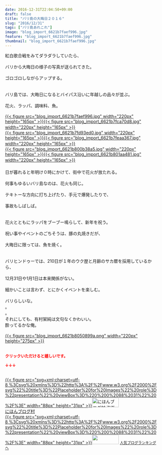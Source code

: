 ```yaml
---
date: 2016-12-31T22:04:50+09:00
draft: false
title: "バリ島の大晦日２０１６"
slug: "2016/12/31"
tags: ["バリ島あれこれ"]
image: "blog_import_6621b7faef996.jpg"
feature: "blog_import_6621b7faef996.jpg"
thumbnail: "blog_import_6621b7faef996.jpg"
---
```

<div>紅白歌合戦をみてダラダラしていたら、</div><div> </div><div>バリから大晦日の様子の写真が送られてきた。</div><div> </div><div>ゴロゴロしながらアップする。</div><div> </div><div> </div><div>バリ島では、大晦日になるとバイパス沿いに年越しの品々が並ぶ。</div><div> </div><div>花火、ラッパ、調味料、魚。</div><div> </div><div><a href="blog_import_6621b7fb13923.jpg">{{< figure src="blog_import_6621b7faef996.jpg" width="220px" height="165px" >}}</a><a href="blog_import_6621b7fcc4d05.jpg">{{< figure src="blog_import_6621b7fca70d8.jpg" width="220px" height="165px" >}}</a>　</div><div><a href="blog_import_6621b7fdb0c62.jpg">{{< figure src="blog_import_6621b7fd93ed0.jpg" width="220px" height="165px" >}}</a><a href="blog_import_6621b7fec64df.jpg">{{< figure src="blog_import_6621b7feaa367.jpg" width="220px" height="165px" >}}</a>　</div><div><a href="blog_import_6621b800ce66b.jpg">{{< figure src="blog_import_6621b800b38a5.jpg" width="220px" height="165px" >}}</a><a href="blog_import_6621b802c230d.jpg">{{< figure src="blog_import_6621b801aa481.jpg" width="220px" height="165px" >}}</a>　</div><div>　</div><div>日が暮れると年明け０時にかけて、街中で花火が放たれる。</div><div> </div><div>何事もゆるいバリ島なのは、花火も同じ。</div><div> </div><div>テキトーな方向に打ち上げたり、手元で爆発したりで、</div><div> </div><div>事故もしばしば。</div><div> </div><div> </div><div>花火とともにラッパをブーブー鳴らして、新年を祝う。</div><div> </div><div>祝い事やイベントのごちそうは、豚の丸焼きだが、</div><div> </div><div>大晦日に限っては、魚を焼く。</div><div> </div><div><br/>バリヒンドゥーでは、210日が１年のウク歴と月齢のサカ暦を採用しているから、</div><div> </div><div>12月31日や1月1日は本来関係がない。</div><div> </div><div>細かいことは言わず、とにかくイベントを楽しむ。</div><div> </div><div>バリらしいな。</div><div>。</div><div>。</div><div>それにしても、有村架純は文句なくかわいい。</div><div>酔ってるかな俺。</div><div> </div><div><a href="blog_import_6621b8051fdeb.png">{{< figure src="blog_import_6621b8050899a.png" width="220px" height="275px" >}}</a></div><div> </div><p><font color="#ff0000" size="2"><strong>クリックいただけると嬉しいです。</strong></font></p><p><font color="#ff0000" size="2"><strong>↓↓↓</strong></font></p><p><br/><a href="ranking.html?p_cid=01260127" target="_blank">{{< figure src="svg+xml;charset=utf-8,%3Csvg%20xmlns%3D%22http%3A%2F%2Fwww.w3.org%2F2000%2Fsvg%22%20title%3D%22Placeholder%20for%20Images%22%20role%3D%22presentation%22%20viewBox%3D%220%200%2088%2031%22%20%2F%3E" width="88px" height="31px" >}}<noscript><img width="88" height="31" alt="にほんブログ村 海外生活ブログ バリ島情報へ" src="https://img-proxy.blog-video.jp/images?url=http%3A%2F%2Foverseas.blogmura.com%2Fbali%2Fimg%2Fbali88_31.gif" border="0"></noscript></a><br/><a href="ranking.html?p_cid=01260127" target="_blank">にほんブログ村</a><br/><a title="人気ブログランキングへ" href="link.php?1804582">{{< figure src="svg+xml;charset=utf-8,%3Csvg%20xmlns%3D%22http%3A%2F%2Fwww.w3.org%2F2000%2Fsvg%22%20title%3D%22Placeholder%20for%20Images%22%20role%3D%22presentation%22%20viewBox%3D%220%200%2088%2031%22%20%2F%3E" width="88px" height="31px" >}}<noscript><img width="88" height="31" src="https://blog.with2.net/img/banner/banner_22.gif" border="0"></noscript></a> <a style="font-size: 12px;" href="link.php?1804582">人気ブログランキングへ</a></p>

